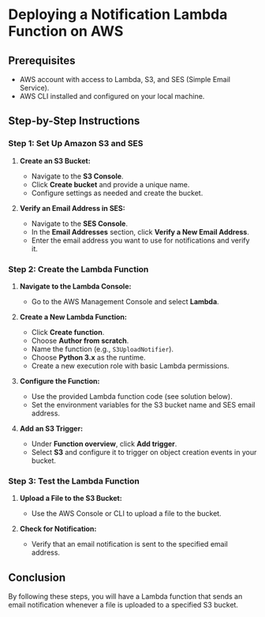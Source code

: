 # Deploying a Notification Lambda Function on AWS

## Prerequisites

- AWS account with access to Lambda, S3, and SES (Simple Email Service).
- AWS CLI installed and configured on your local machine.

## Step-by-Step Instructions

### Step 1: Set Up Amazon S3 and SES

1. **Create an S3 Bucket:**
   - Navigate to the **S3 Console**.
   - Click **Create bucket** and provide a unique name.
   - Configure settings as needed and create the bucket.

2. **Verify an Email Address in SES:**
   - Navigate to the **SES Console**.
   - In the **Email Addresses** section, click **Verify a New Email Address**.
   - Enter the email address you want to use for notifications and verify it.

### Step 2: Create the Lambda Function

1. **Navigate to the Lambda Console:**
   - Go to the AWS Management Console and select **Lambda**.

2. **Create a New Lambda Function:**
   - Click **Create function**.
   - Choose **Author from scratch**.
   - Name the function (e.g., `S3UploadNotifier`).
   - Choose **Python 3.x** as the runtime.
   - Create a new execution role with basic Lambda permissions.

3. **Configure the Function:**
   - Use the provided Lambda function code (see solution below).
   - Set the environment variables for the S3 bucket name and SES email address.

4. **Add an S3 Trigger:**
   - Under **Function overview**, click **Add trigger**.
   - Select **S3** and configure it to trigger on object creation events in your bucket.

### Step 3: Test the Lambda Function

1. **Upload a File to the S3 Bucket:**
   - Use the AWS Console or CLI to upload a file to the bucket.

2. **Check for Notification:**
   - Verify that an email notification is sent to the specified email address.

## Conclusion

By following these steps, you will have a Lambda function that sends an email notification whenever a file is uploaded to a specified S3 bucket.